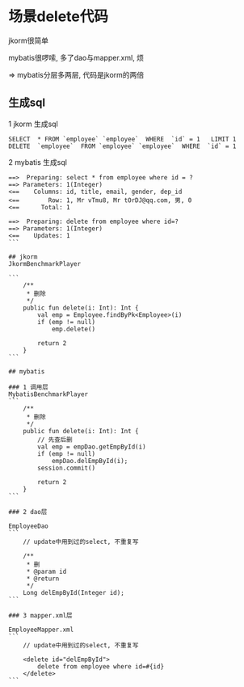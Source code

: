 # 场景delete代码

jkorm很简单

mybatis很啰嗦, 多了dao与mapper.xml, 烦

=> mybatis分层多两层, 代码是jkorm的两倍

## 生成sql
1 jkorm 生成sql
```
SELECT  * FROM `employee` `employee`  WHERE  `id` = 1   LIMIT 1
DELETE  `employee`  FROM `employee` `employee`  WHERE  `id` = 1  
```

2 mybatis 生成sql
````
==>  Preparing: select * from employee where id = ?
==> Parameters: 1(Integer)
<==    Columns: id, title, email, gender, dep_id
<==        Row: 1, Mr vTmu8, Mr tOrDJ@qq.com, 男, 0
<==      Total: 1

==>  Preparing: delete from employee where id=?
==> Parameters: 1(Integer)
<==    Updates: 1
```

## jkorm
JkormBenchmarkPlayer

```
    /**
     * 删除
     */
    public fun delete(i: Int): Int {
        val emp = Employee.findByPk<Employee>(i)
        if (emp != null)
            emp.delete()

        return 2
    }
```

## mybatis

### 1 调用层
MybatisBenchmarkPlayer
```
    /**
     * 删除
     */
    public fun delete(i: Int): Int {
        // 先查后删
        val emp = empDao.getEmpById(i)
        if (emp != null)
            empDao.delEmpById(i);
        session.commit()

        return 2
    }
```

### 2 dao层

EmployeeDao
```
    // update中用到过的select, 不重复写

    /**
     * 删
     * @param id
     * @return
     */
    Long delEmpById(Integer id);
```

### 3 mapper.xml层

EmployeeMapper.xml
```
    // update中用到过的select, 不重复写

    <delete id="delEmpById">
		delete from employee where id=#{id}
	</delete>
```